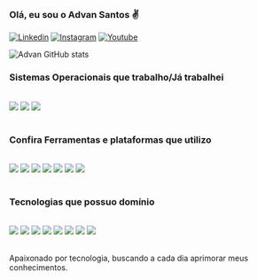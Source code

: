 ### Olá, eu sou o Advan Santos ✌️

[![Linkedin](https://img.shields.io/badge/LinkedIn-0077B5?style=for-the-badge&logo=linkedin&logoColor=white)](https://www.linkedin.com/in/advan-santos/)
[![Instagram](https://img.shields.io/badge/Instagram-E4405F?style=for-the-badge&logo=instagram&logoColor=white)](https://www.instagram.com/advansant/)
[![Youtube](https://img.shields.io/badge/YouTube-FF0000?style=for-the-badge&logo=youtube&logoColor=white)](https://www.youtube.com/channel/UC3qz-cB3yOYiXNb5DNZS_9A)

![Advan GitHub stats](https://github-readme-stats.vercel.app/api?username=Advansant&show_icons=true&theme=radical)

### Sistemas Operacionais que trabalho/Já trabalhei
<div style="display: inline_block"><br/>
   <img align="center alt="Windows" src="https://img.shields.io/badge/Windows-0078D6?style=for-the-badge&logo=windows&logoColor=white" />
  <img align="center alt="Linux" src="https://img.shields.io/badge/Linux-FCC624?style=for-the-badge&logo=linux&logoColor=black" />
   <img align="center alt="Ubuntu" src="https://img.shields.io/badge/Ubuntu-E95420?style=for-the-badge&logo=ubuntu&logoColor=white" />
      </div><br/>

  ### Confira Ferramentas e plataformas que utilizo
<div style="display: inline_block"><br/>
   <img align="center alt="Notepad++" src="https://img.shields.io/badge/Notepad++-90E59A.svg?style=for-the-badge&logo=notepad%2B%2B&logoColor=black" />
  <img align="center alt="Coursera" src="https://img.shields.io/badge/Coursera-0056D2?style=for-the-badge&logo=Coursera&logoColor=white" />
   <img align="center alt="Datacamp" src="https://img.shields.io/badge/Datacamp-05192D?style=for-the-badge&logo=datacamp&logoColor=65FF8F" />
  <img align="center alt="Duolingo" src="https://img.shields.io/badge/Duolingo-58CC02?style=for-the-badge&logo=Duolingo&logoColor=white" />
  <img align="center alt="Eclipse" src="https://img.shields.io/badge/Eclipse-2C2255?style=for-the-badge&logo=eclipse&logoColor=white" />
  <img align="center alt="VisualStudio" src="https://img.shields.io/badge/Visual_Studio-5C2D91?style=for-the-badge&logo=visual%20studio&logoColor=white" />
  <img align="center alt="VisualStudioCode" src="https://img.shields.io/badge/Visual_Studio_Code-0078D4?style=for-the-badge&logo=visual%20studio%20code&logoColor=white" />
  </div><br/>

### Tecnologias que possuo domínio
<div style="display: inline_block"><br/>
   <img align="center alt="Java" src="https://img.shields.io/badge/Java-ED8B00?style=for-the-badge&logo=openjdk&logoColor=white" />
  <img align="center alt="JavaScript" src="https://img.shields.io/badge/JavaScript-323330?style=for-the-badge&logo=javascript&logoColor=F7DF1E" />
  <img align="center alt="Python" src="https://img.shields.io/badge/Python-14354C?style=for-the-badge&logo=python&logoColor=white" />
  <img align="center alt="Bootstrap" src="https://img.shields.io/badge/Bootstrap-563D7C?style=for-the-badge&logo=bootstrap&logoColor=white" />
  <img align="center alt="Sqlite" src="https://img.shields.io/badge/SQLite-07405E?style=for-the-badge&logo=sqlite&logoColor=white" />
  <img align="center alt="React" src="https://img.shields.io/badge/React-20232A?style=for-the-badge&logo=react&logoColor=61DAFB"/>
  <img align="center alt="NodeJs" src="https://img.shields.io/badge/Node.js-43853D?style=for-the-badge&logo=node.js&logoColor=white" />
  <img align="center alt="Typescript" src="https://img.shields.io/badge/TypeScript-007ACC?style=for-the-badge&logo=typescript&logoColor=white" />
   </div><br/>


   Apaixonado por tecnologia, buscando a cada dia aprimorar meus conhecimentos.
